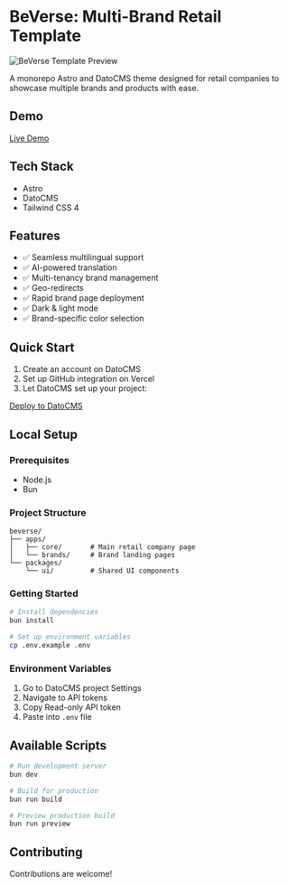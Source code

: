 # BeVerse: Multi-Brand Retail Template

![BeVerse Template Preview](https://www.datocms-assets.com/150921/1742896702-template-preview.png)

A monorepo Astro and DatoCMS theme designed for retail companies to showcase multiple brands and products with ease.

## Demo
[Live Demo](https://astro-dato-beverse.vercel.app/en/)

## Tech Stack
- Astro
- DatoCMS
- Tailwind CSS 4

## Features
- ✅ Seamless multilingual support
- ✅ AI-powered translation
- ✅ Multi-tenancy brand management
- ✅ Geo-redirects
- ✅ Rapid brand page deployment
- ✅ Dark & light mode
- ✅ Brand-specific color selection

## Quick Start
1. Create an account on DatoCMS
2. Set up GitHub integration on Vercel
3. Let DatoCMS set up your project:

[Deploy to DatoCMS]()

## Local Setup

### Prerequisites
- Node.js
- Bun

### Project Structure
```
beverse/
├── apps/
│   ├── core/       # Main retail company page
│   └── brands/     # Brand landing pages
└── packages/
    └── ui/         # Shared UI components
```

### Getting Started
```bash
# Install dependencies
bun install

# Set up environment variables
cp .env.example .env
```

### Environment Variables
1. Go to DatoCMS project Settings
2. Navigate to API tokens
3. Copy Read-only API token
4. Paste into `.env` file

## Available Scripts
```bash
# Run development server
bun dev

# Build for production
bun run build

# Preview production build
bun run preview
```

## Contributing
Contributions are welcome!
